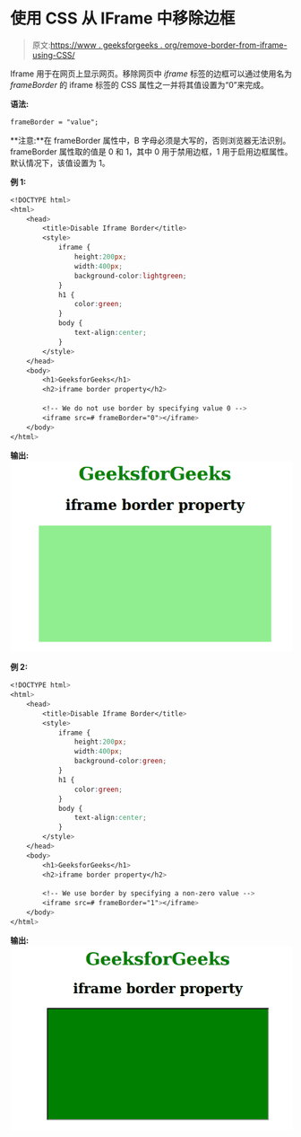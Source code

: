 # 使用 CSS 从 IFrame 中移除边框

> 原文:[https://www . geeksforgeeks . org/remove-border-from-iframe-using-CSS/](https://www.geeksforgeeks.org/remove-border-from-iframe-using-css/)

Iframe 用于在网页上显示网页。移除网页中 *iframe* 标签的边框可以通过使用名为 *frameBorder* 的 iframe 标签的 CSS 属性之一并将其值设置为“0”来完成。

**语法:**

```css
frameBorder = "value";
```

**注意:**在 frameBorder 属性中，B 字母必须是大写的，否则浏览器无法识别。frameBorder 属性取的值是 0 和 1，其中 0 用于禁用边框，1 用于启用边框属性。默认情况下，该值设置为 1。

**例 1:**

```css
<!DOCTYPE html>
<html>
    <head>
        <title>Disable Iframe Border</title>
        <style>
            iframe {
                height:200px;
                width:400px;
                background-color:lightgreen;
            }
            h1 {
                color:green;
            }
            body {
                text-align:center;
            }
        </style>
    </head>
    <body>
        <h1>GeeksforGeeks</h1>
        <h2>iframe border property</h2>

        <!-- We do not use border by specifying value 0 -->
        <iframe src=# frameBorder="0"></iframe> 
    </body>
</html>                    
```

**输出:**
![](img/61e1c88db70055512062f11bfd5bb16e.png)

**例 2:**

```css
<!DOCTYPE html>
<html>
    <head>
        <title>Disable Iframe Border</title>
        <style>
            iframe {
                height:200px;
                width:400px;
                background-color:green;
            }
            h1 {
                color:green;
            }
            body {
                text-align:center;
            }
        </style>
    </head>
    <body>
        <h1>GeeksforGeeks</h1>
        <h2>iframe border property</h2>

        <!-- We use border by specifying a non-zero value -->
        <iframe src=# frameBorder="1"></iframe> 
    </body>
</html>                    
```

**输出:**
![](img/5f9fa7718e587cacbc5ff68a1e440a1a.png)